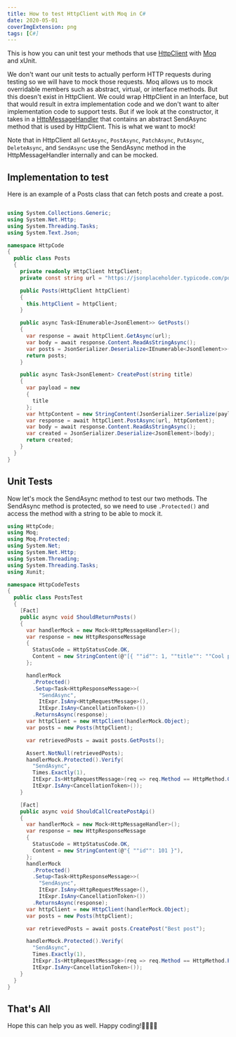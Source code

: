 ```yaml
---
title: How to test HttpClient with Moq in C#
date: 2020-05-01
coverImgExtension: png
tags: [C#]
---
```


This is how you can unit test your methods that use [HttpClient](https://docs.microsoft.com/en-us/dotnet/api/system.net.http.httpclient) with [Moq](https://github.com/Moq/moq4/) and xUnit.

We don't want our unit tests to actually perform HTTP requests during testing so we will have to mock those requests. Moq allows us to mock overridable members such as abstract, virtual, or interface methods. But this doesn't exist in HttpClient. We could wrap HttpClient in an Interface, but that would result in extra implementation code and we don't want to alter implementation code to support tests. But if we look at the constructor, it takes in a [HttpMessageHandler](https://docs.microsoft.com/en-us/dotnet/api/system.net.http.httpmessagehandler) that contains an abstract SendAsync method that is used by HttpClient. This is what we want to mock!

Note that in HttpClient all `GetAsync`, `PostAsync`, `PatchAsync`, `PutAsync`, `DeleteAsync`, and `SendAsync` use the SendAsync method in the HttpMessageHandler internally and can be mocked.

## Implementation to test

Here is an example of a Posts class that can fetch posts and create a post.

```cs

using System.Collections.Generic;
using System.Net.Http;
using System.Threading.Tasks;
using System.Text.Json;

namespace HttpCode
{
  public class Posts
  {
    private readonly HttpClient httpClient;
    private const string url = "https://jsonplaceholder.typicode.com/posts";

    public Posts(HttpClient httpClient)
    {
      this.httpClient = httpClient;
    }

    public async Task<IEnumerable<JsonElement>> GetPosts()
    {
      var response = await httpClient.GetAsync(url);
      var body = await response.Content.ReadAsStringAsync();
      var posts = JsonSerializer.Deserialize<IEnumerable<JsonElement>>(body);
      return posts;
    }

    public async Task<JsonElement> CreatePost(string title)
    {
      var payload = new
      {
        title
      };
      var httpContent = new StringContent(JsonSerializer.Serialize(payload));
      var response = await httpClient.PostAsync(url, httpContent);
      var body = await response.Content.ReadAsStringAsync();
      var created = JsonSerializer.Deserialize<JsonElement>(body);
      return created;
    }
  }
}
```

## Unit Tests

Now let's mock the SendAsync method to test our two methods. The SendAsync method is protected, so we need to use `.Protected()` and access the method with a string to be able to mock it.

```cs
using HttpCode;
using Moq;
using Moq.Protected;
using System.Net;
using System.Net.Http;
using System.Threading;
using System.Threading.Tasks;
using Xunit;

namespace HttpCodeTests
{
  public class PostsTest
  {
    [Fact]
    public async void ShouldReturnPosts()
    {
      var handlerMock = new Mock<HttpMessageHandler>();
      var response = new HttpResponseMessage
      {
        StatusCode = HttpStatusCode.OK,
        Content = new StringContent(@"[{ ""id"": 1, ""title"": ""Cool post!""}, { ""id"": 100, ""title"": ""Some title""}]"),
      };

      handlerMock
        .Protected()
        .Setup<Task<HttpResponseMessage>>(
          "SendAsync",
          ItExpr.IsAny<HttpRequestMessage>(),
          ItExpr.IsAny<CancellationToken>())
        .ReturnsAsync(response);
      var httpClient = new HttpClient(handlerMock.Object);
      var posts = new Posts(httpClient);

      var retrievedPosts = await posts.GetPosts();

      Assert.NotNull(retrievedPosts);
      handlerMock.Protected().Verify(
        "SendAsync",
        Times.Exactly(1),
        ItExpr.Is<HttpRequestMessage>(req => req.Method == HttpMethod.Get),
        ItExpr.IsAny<CancellationToken>());
    }

    [Fact]
    public async void ShouldCallCreatePostApi()
    {
      var handlerMock = new Mock<HttpMessageHandler>();
      var response = new HttpResponseMessage
      {
        StatusCode = HttpStatusCode.OK,
        Content = new StringContent(@"{ ""id"": 101 }"),
      };
      handlerMock
        .Protected()
        .Setup<Task<HttpResponseMessage>>(
          "SendAsync",
          ItExpr.IsAny<HttpRequestMessage>(),
          ItExpr.IsAny<CancellationToken>())
        .ReturnsAsync(response);
      var httpClient = new HttpClient(handlerMock.Object);
      var posts = new Posts(httpClient);

      var retrievedPosts = await posts.CreatePost("Best post");

      handlerMock.Protected().Verify(
        "SendAsync",
        Times.Exactly(1),
        ItExpr.Is<HttpRequestMessage>(req => req.Method == HttpMethod.Post),
        ItExpr.IsAny<CancellationToken>());
    }
  }
}
```

## That's All

Hope this can help you as well. Happy coding!👨‍💻👩‍💻
